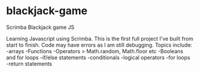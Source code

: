 # blackjack-game
Scrimba Blackjack game JS

Learning Javascript using Scrimba. This is the first full project I've built from start to finish. Code may have errors as I am still debugging. 
Topics include: 
  -arrays
  -Functions
  -Operators > Math.random, Math.floor etc
  -Booleans and for loops
  -if/else statements
  -conditionals
  -logical operators
  -for loops
  -return statements
